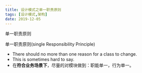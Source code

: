 ```yaml
---
title: 设计模式之单一职责原则
tags: [设计模式,架构]
date: 2019-12-05
---
```


单一职责原则
<!-- more -->
单一职责原则(single Responsibility Principle)

- There should no more than one reason for a class to change.
- This is sometimes hard to say.
- 在**符合业务场景下**，尽量的对模块做到：职能单一，行为单一。